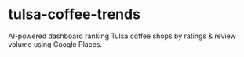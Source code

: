 # tulsa-coffee-trends
AI-powered dashboard ranking Tulsa coffee shops by ratings &amp; review volume using Google Places.
